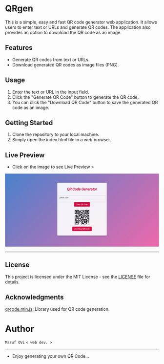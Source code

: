 # QRgen

This is a simple, easy and fast QR code generator web application. It allows users to enter text or URLs and generate QR codes. The application also provides an option to download the QR code as an image.

## Features

- Generate QR codes from text or URLs.
- Download generated QR codes as image files (PNG).

## Usage

1. Enter the text or URL in the input field.
2. Click the "Generate QR Code" button to generate the QR code.
4. You can click the "Download QR Code" button to save the generated QR code as an image.

## Getting Started

1. Clone the repository to your local machine.
2. Simply open the index.html file in a web browser.

## Live Preview

- Click on the image to see Live Preview >

[![Preview Img](https://github.com/iamovi/QRgen/blob/main/preview.png)](https://qrcode-gen-erator.netlify.app/)

---

## License

This project is licensed under the MIT License - see the [LICENSE](LICENSE) file for details.

## Acknowledgments

[qrcode.min.js](https://github.com/davidshimjs/qrcodejs): Library used for QR code generation.


# Author

`Maruf OVi`
`< web dev. >`

---

- Enjoy generating your own QR Code...
